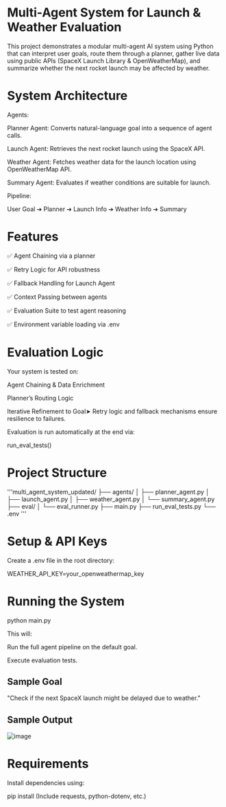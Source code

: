 #  Multi-Agent System for Launch & Weather Evaluation

This project demonstrates a modular multi-agent AI system using Python that can interpret user goals, route them through a planner, gather live data using public APIs (SpaceX Launch Library & OpenWeatherMap), and summarize whether the next rocket launch may be affected by weather.

# System Architecture

Agents:

Planner Agent: Converts natural-language goal into a sequence of agent calls.

Launch Agent: Retrieves the next rocket launch using the SpaceX API.

Weather Agent: Fetches weather data for the launch location using OpenWeatherMap API.

Summary Agent: Evaluates if weather conditions are suitable for launch.

Pipeline:

User Goal ➔ Planner ➔ Launch Info ➔ Weather Info ➔ Summary

# Features

✅ Agent Chaining via a planner

✅ Retry Logic for API robustness

✅ Fallback Handling for Launch Agent

✅ Context Passing between agents

✅ Evaluation Suite to test agent reasoning

✅ Environment variable loading via .env

# Evaluation Logic

Your system is tested on:

Agent Chaining & Data Enrichment

Planner’s Routing Logic

Iterative Refinement to Goal➤ Retry logic and fallback mechanisms ensure resilience to failures.

Evaluation is run automatically at the end via:

run_eval_tests()

# Project Structure

'''multi_agent_system_updated/
├── agents/
│   ├── planner_agent.py
│   ├── launch_agent.py
│   ├── weather_agent.py
│   └── summary_agent.py
├── eval/
│   └── eval_runner.py
├── main.py
├── run_eval_tests.py
└── .env
'''

# Setup & API Keys

Create a .env file in the root directory:

WEATHER_API_KEY=your_openweathermap_key

# Running the System

python main.py

This will:

Run the full agent pipeline on the default goal.

Execute evaluation tests.

## Sample Goal

"Check if the next SpaceX launch might be delayed due to weather."

## Sample Output
![image](https://github.com/user-attachments/assets/05bfbc1b-cba9-4bd0-847e-b6c344f52af7)


# Requirements

Install dependencies using:

pip install (Include requests, python-dotenv, etc.)

